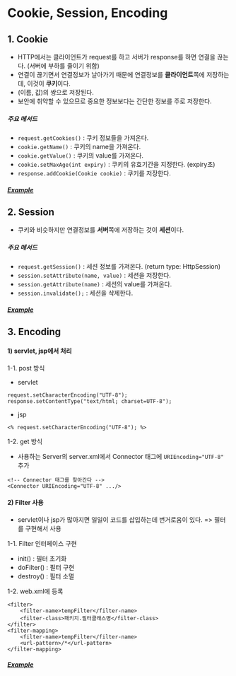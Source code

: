 ﻿# Cookie, Session, Encoding

## 1. Cookie
- HTTP에서는 클라이언트가 request를 하고 서버가 response를 하면 연결을 끊는다. (서버에 부하를 줄이기 위함)
- 연결이 끊기면서 연결정보가 날아가기 때문에 연결정보를 **클라이언트**쪽에 저장하는데, 이것이 **쿠키**이다.
- (이름, 값)의 쌍으로 저장된다.
- 보안에 취약할 수 있으므로 중요한 정보보다는 간단한 정보를 주로 저장한다.

##### 주요 메서드
- `request.getCookies()` : 쿠키 정보들을 가져온다.
- `cookie.getName()` : 쿠키의 name을 가져온다.
- `cookie.getValue()` : 쿠키의 value를 가져온다.
- `cookie.setMaxAge(int expiry)` : 쿠키의 유효기간을 지정한다. (expiry초)
- `response.addCookie(Cookie cookie)` : 쿠키를 저장한다.

##### [Example](https://github.com/bminyoung/Jsp-Practice/blob/master/src/com/practice/cookie/loginCon.java)

## 2. Session
- 쿠키와 비슷하지만 연결정보를 **서버**쪽에 저장하는 것이 **세션**이다.

##### 주요 메서드
- `request.getSession()` : 세션 정보를 가져온다. (return type: HttpSession)
- `session.setAttribute(name, value)` : 세션을 저장한다.
- `session.getAttribute(name)` : 세션의 value를 가져온다.
- `session.invalidate();` : 세션을  삭제한다.

##### [Example](https://github.com/bminyoung/Jsp-Practice/blob/master/src/com/practice/session/loginCon.java)

## 3. Encoding
#### 1) servlet, jsp에서 처리
1-1. post 방식

- servlet
```
request.setCharacterEncoding("UTF-8");
response.setContentType("text/html; charset=UTF-8");
```

- jsp
```
<% request.setCharacterEncoding("UTF-8"); %>
```

1-2. get 방식
- 사용하는 Server의 server.xml에서 Connector 태그에 `URIEncoding="UTF-8"` 추가
```
<!-- Connector 태그를 찾아간다 -->
<Connector URIEncoding="UTF-8" .../>
```

#### 2) Filter 사용
- servlet이나 jsp가 많아지면 일일이 코드를 삽입하는데 번거로움이 있다. => 필터를 구현해서 사용

1-1. Filter 인터페이스 구현
- init() : 필터 초기화
- doFilter() : 필터 구현
- destroy() : 필터 소멸

1-2. web.xml에 등록
```
<filter>
	<filter-name>tempFilter</filter-name>
 	<filter-class>패키지.필터클래스명</filter-class>
</filter>
<filter-mapping>
	<filter-name>tempFilter</filter-name>
	<url-pattern>/*</url-pattern>
</filter-mapping>
```

##### [Example](https://github.com/bminyoung/Jsp-Practice/blob/master/src/com/practice/TempFilter.java)